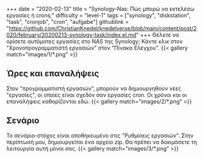 +++
date = "2020-02-13"
title = "Synology-Nas: Πώς μπορώ να εκτελέσω εργασίες ή crons;"
difficulty = "level-1"
tags = ["synology", "diskstation", "task", "cronjob", "cron", "aufgabe"]
githublink = "https://github.com/ChristianKnedel/knedelverse/blob/main/content/post/2020/february/20200213-synology-task/index.el.md"
+++
Θέλετε να ορίσετε αυτόματες εργασίες στο NAS της Synology; Κάντε κλικ στον "Χρονοπρογραμματιστή εργασιών" στον "Πίνακα Ελέγχου".
{{< gallery match="images/1/*.png" >}}

## Ώρες και επαναλήψεις
Στον "προγραμματιστή εργασιών", μπορούν να δημιουργηθούν νέες "εργασίες", οι οποίες είναι σχεδόν σαν εργασίες cron. Οι χρόνοι και οι επαναλήψεις καθορίζονται εδώ.
{{< gallery match="images/2/*.png" >}}

## Σενάριο
Το σενάριο-στόχος είναι αποθηκευμένο στις "Ρυθμίσεις εργασιών". Στην περίπτωσή μου, δημιουργείται ένα αρχείο zip. Θα πρέπει να δοκιμάσετε τη λειτουργία αυτή μόνοι σας.
{{< gallery match="images/3/*.png" >}}